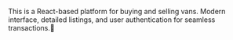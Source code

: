 This is a React-based platform for buying and selling vans. Modern interface, detailed listings, and user authentication for seamless transactions.💪
